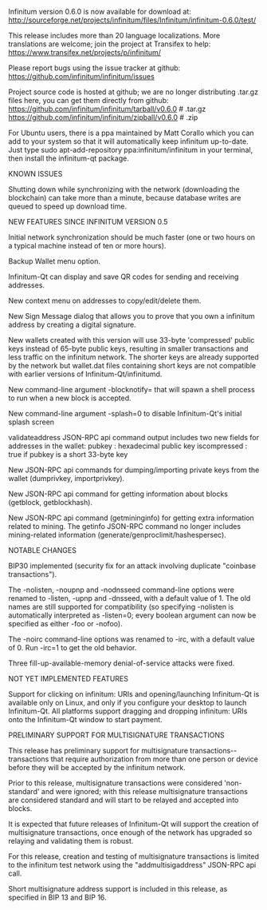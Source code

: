 Infinitum version 0.6.0 is now available for download at:
http://sourceforge.net/projects/infinitum/files/Infinitum/infinitum-0.6.0/test/

This release includes more than 20 language localizations.
More translations are welcome; join the
project at Transifex to help:
https://www.transifex.net/projects/p/infinitum/

Please report bugs using the issue tracker at github:
https://github.com/infinitum/infinitum/issues

Project source code is hosted at github; we are no longer
distributing .tar.gz files here, you can get them
directly from github:
https://github.com/infinitum/infinitum/tarball/v0.6.0  # .tar.gz
https://github.com/infinitum/infinitum/zipball/v0.6.0  # .zip

For Ubuntu users, there is a ppa maintained by Matt Corallo which
you can add to your system so that it will automatically keep
infinitum up-to-date.  Just type
sudo apt-add-repository ppa:infinitum/infinitum
in your terminal, then install the infinitum-qt package.


KNOWN ISSUES

Shutting down while synchronizing with the network
(downloading the blockchain) can take more than a minute,
because database writes are queued to speed up download
time.


NEW FEATURES SINCE INFINITUM VERSION 0.5

Initial network synchronization should be much faster
(one or two hours on a typical machine instead of ten or more
hours).

Backup Wallet menu option.

Infinitum-Qt can display and save QR codes for sending
and receiving addresses.

New context menu on addresses to copy/edit/delete them.

New Sign Message dialog that allows you to prove that you
own a infinitum address by creating a digital
signature.

New wallets created with this version will
use 33-byte 'compressed' public keys instead of
65-byte public keys, resulting in smaller
transactions and less traffic on the infinitum
network. The shorter keys are already supported
by the network but wallet.dat files containing
short keys are not compatible with earlier
versions of Infinitum-Qt/infinitumd.

New command-line argument -blocknotify=<command>
that will spawn a shell process to run <command> 
when a new block is accepted.

New command-line argument -splash=0 to disable
Infinitum-Qt's initial splash screen

validateaddress JSON-RPC api command output includes
two new fields for addresses in the wallet:
pubkey : hexadecimal public key
iscompressed : true if pubkey is a short 33-byte key

New JSON-RPC api commands for dumping/importing
private keys from the wallet (dumprivkey, importprivkey).

New JSON-RPC api command for getting information about
blocks (getblock, getblockhash).

New JSON-RPC api command (getmininginfo) for getting
extra information related to mining. The getinfo
JSON-RPC command no longer includes mining-related
information (generate/genproclimit/hashespersec).



NOTABLE CHANGES

BIP30 implemented (security fix for an attack involving
duplicate "coinbase transactions").

The -nolisten, -noupnp and -nodnsseed command-line
options were renamed to -listen, -upnp and -dnsseed,
with a default value of 1. The old names are still
supported for compatibility (so specifying -nolisten
is automatically interpreted as -listen=0; every
boolean argument can now be specified as either
-foo or -nofoo).

The -noirc command-line options was renamed to
-irc, with a default value of 0. Run -irc=1 to
get the old behavior.

Three fill-up-available-memory denial-of-service
attacks were fixed.


NOT YET IMPLEMENTED FEATURES

Support for clicking on infinitum: URIs and
opening/launching Infinitum-Qt is available only on Linux,
and only if you configure your desktop to launch
Infinitum-Qt. All platforms support dragging and dropping
infinitum: URIs onto the Infinitum-Qt window to start
payment.


PRELIMINARY SUPPORT FOR MULTISIGNATURE TRANSACTIONS

This release has preliminary support for multisignature
transactions-- transactions that require authorization
from more than one person or device before they
will be accepted by the infinitum network.

Prior to this release, multisignature transactions
were considered 'non-standard' and were ignored;
with this release multisignature transactions are
considered standard and will start to be relayed
and accepted into blocks.

It is expected that future releases of Infinitum-Qt
will support the creation of multisignature transactions,
once enough of the network has upgraded so relaying
and validating them is robust.

For this release, creation and testing of multisignature
transactions is limited to the infinitum test network using
the "addmultisigaddress" JSON-RPC api call.

Short multisignature address support is included in this
release, as specified in BIP 13 and BIP 16.
